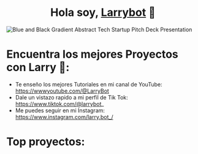 <div align="center">
  <h1 align="center">Hola soy, <a href="https://www.youtube.com/@LarryBot">Larrybot</a> 👋</h1>
</div>

![Blue and Black Gradient Abstract Tech Startup Pitch Deck Presentation](https://github.com/user-attachments/assets/eedd9fcc-c3de-4004-84b8-4c479813297a)

# Encuentra los mejores Proyectos con Larry 💪:

- Te enseño los mejores Tutoriales en mi canal de YouTube: https://wwwyoutube.com/@LarryBot
- Dale un vistazo rapido a mi perfil de Tik Tok: https://www.tiktok.com/@larrybot_
- Me puedes seguir en mi Instagram: https://www.instagram.com/larry.bot_/

# Top proyectos:
